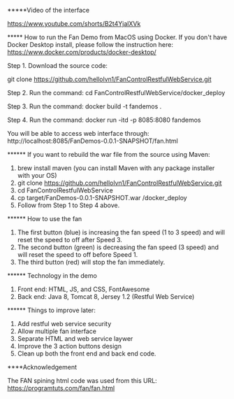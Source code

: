 *****Video of the interface

https://www.youtube.com/shorts/B2t4YjalXVk

***** How to run the Fan Demo from MacOS using Docker. If you don't have Docker Desktop install, please follow the instruction here: https://www.docker.com/products/docker-desktop/

Step 1. Download the source code:

git clone https://github.com/hellolvn1/FanControlRestfulWebService.git

Step 2. Run the command: cd FanControlRestfulWebService/docker_deploy

Step 3. Run the command: docker build -t fandemos .

Step 4. Run the command: docker run -itd -p 8085:8080 fandemos 

You will be able to access web interface through: http://localhost:8085/FanDemos-0.0.1-SNAPSHOT/fan.html


****** If you want to rebuild the war file from the source using Maven:

1. brew install maven (you can install Maven with any package installer with your OS)
2. git clone https://github.com/hellolvn1/FanControlRestfulWebService.git
3. cd FanControlRestfulWebService
4. cp target/FanDemos-0.0.1-SNAPSHOT.war /docker_deploy
5. Follow from Step 1 to Step 4 above.

****** How to use the fan

1. The first button (blue) is increasing the fan speed (1 to 3 speed) and will reset the speed to off after Speed 3.
2. The second button (green) is decreasing the fan speed (3 speed) and will reset the speed to off before Speed 1.
3. The third button (red) will stop the fan immediately.

****** Technology in the demo

1. Front end: HTML, JS, and CSS, FontAwesome
2. Back end: Java 8, Tomcat 8, Jersey 1.2 (Restful Web Service)

****** Things to improve later:

1. Add restful web service security
2. Allow multiple fan interface
3. Separate HTML and web service laywer
4. Improve the 3 action buttons design
5. Clean up both the front end and back end code.

****Acknowledgement

The FAN spining html code was used from this URL: https://programtuts.com/fan/fan.html
